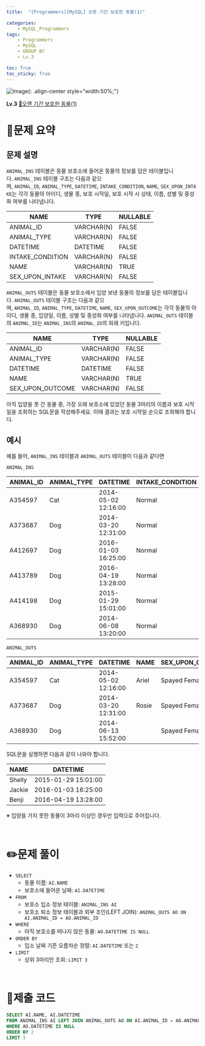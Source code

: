 ```yaml
---
title:  "[Programmers][MySQL] 오랜 기간 보호한 동물(1)"

categories: 
    - MySQL_Programmers
tags: 
    - Programmers
    - MySQL
    - GROUP BY
    - Lv.3

toc: True
toc_sticky: True
---
```

![Image](https://github.com/user-attachments/assets/61171657-416b-4bc4-a74a-f29ecd4b43b5){: .align-center style="width:50%;"}

**Lv.3**
[🔗오랜 기간 보호한 동물(1)](https://school.programmers.co.kr/learn/courses/30/lessons/59044)

# 📝문제 요약
## **문제 설명**

`ANIMAL_INS` 테이블은 동물 보호소에 들어온 동물의 정보를 담은 테이블입니다. `ANIMAL_INS` 테이블 구조는 다음과 같으며, `ANIMAL_ID`, `ANIMAL_TYPE`, `DATETIME`, `INTAKE_CONDITION`, `NAME`, `SEX_UPON_INTAKE`는 각각 동물의 아이디, 생물 종, 보호 시작일, 보호 시작 시 상태, 이름, 성별 및 중성화 여부를 나타냅니다.

| NAME | TYPE | NULLABLE |
| --- | --- | --- |
| ANIMAL_ID | VARCHAR(N) | FALSE |
| ANIMAL_TYPE | VARCHAR(N) | FALSE |
| DATETIME | DATETIME | FALSE |
| INTAKE_CONDITION | VARCHAR(N) | FALSE |
| NAME | VARCHAR(N) | TRUE |
| SEX_UPON_INTAKE | VARCHAR(N) | FALSE |

`ANIMAL_OUTS` 테이블은 동물 보호소에서 입양 보낸 동물의 정보를 담은 테이블입니다. `ANIMAL_OUTS` 테이블 구조는 다음과 같으며, `ANIMAL_ID`, `ANIMAL_TYPE`, `DATETIME`, `NAME`, `SEX_UPON_OUTCOME`는 각각 동물의 아이디, 생물 종, 입양일, 이름, 성별 및 중성화 여부를 나타냅니다. `ANIMAL_OUTS` 테이블의 `ANIMAL_ID`는 `ANIMAL_INS`의 `ANIMAL_ID`의 외래 키입니다.

| NAME | TYPE | NULLABLE |
| --- | --- | --- |
| ANIMAL_ID | VARCHAR(N) | FALSE |
| ANIMAL_TYPE | VARCHAR(N) | FALSE |
| DATETIME | DATETIME | FALSE |
| NAME | VARCHAR(N) | TRUE |
| SEX_UPON_OUTCOME | VARCHAR(N) | FALSE |

아직 입양을 못 간 동물 중, 가장 오래 보호소에 있었던 동물 3마리의 이름과 보호 시작일을 조회하는 SQL문을 작성해주세요. 이때 결과는 보호 시작일 순으로 조회해야 합니다.

## 예시

예를 들어, `ANIMAL_INS` 테이블과 `ANIMAL_OUTS` 테이블이 다음과 같다면

`ANIMAL_INS`

| ANIMAL_ID | ANIMAL_TYPE | DATETIME | INTAKE_CONDITION | NAME | SEX_UPON_INTAKE |
| --- | --- | --- | --- | --- | --- |
| A354597 | Cat | 2014-05-02 12:16:00 | Normal | Ariel | Spayed Female |
| A373687 | Dog | 2014-03-20 12:31:00 | Normal | Rosie | Spayed Female |
| A412697 | Dog | 2016-01-03 16:25:00 | Normal | Jackie | Neutered Male |
| A413789 | Dog | 2016-04-19 13:28:00 | Normal | Benji | Spayed Female |
| A414198 | Dog | 2015-01-29 15:01:00 | Normal | Shelly | Spayed Female |
| A368930 | Dog | 2014-06-08 13:20:00 | Normal |  | Spayed Female |

`ANIMAL_OUTS`

| ANIMAL_ID | ANIMAL_TYPE | DATETIME | NAME | SEX_UPON_OUTCOME |
| --- | --- | --- | --- | --- |
| A354597 | Cat | 2014-05-02 12:16:00 | Ariel | Spayed Female |
| A373687 | Dog | 2014-03-20 12:31:00 | Rosie | Spayed Female |
| A368930 | Dog | 2014-06-13 15:52:00 |  | Spayed Female |

SQL문을 실행하면 다음과 같이 나와야 합니다.

| NAME | DATETIME |
| --- | --- |
| Shelly | 2015-01-29 15:01:00 |
| Jackie | 2016-01-03 16:25:00 |
| Benji | 2016-04-19 13:28:00 |

※ 입양을 가지 못한 동물이 3마리 이상인 경우만 입력으로 주어집니다.


<br>

# ✏️문제 풀이

- `SELECT`
    - 동물 이름: `AI.NAME`
    - 보호소에 들어온 날짜: `AI.DATETIME`
- `FROM`
    - 보호소 입소 정보 테이블: `ANIMAL_INS AI`
    - 보호소 퇴소 정보 테이블과 외부 조인(LEFT JOIN): `ANIMAL_OUTS AO ON AI.ANIMAL_ID = AO.ANIMAL_ID`
- `WHERE`
    - 아직 보호소를 떠나지 않은 동물: `AO.DATETIME IS NULL`
- `ORDER BY`
    - 입소 날짜 기준 오름차순 정렬: `AI.DATETIME` 또는 `2`
- `LIMIT`
    - 상위 3마리만 조회: `LIMIT 3`

<br>

# 💯제출 코드

```sql
SELECT AI.NAME, AI.DATETIME
FROM ANIMAL_INS AI LEFT JOIN ANIMAL_OUTS AO ON AI.ANIMAL_ID = AO.ANIMAL_ID
WHERE AO.DATETIME IS NULL
ORDER BY 2
LIMIT 3
```